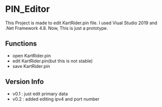 # PIN_Editor

This Project is made to edit KartRider.pin file. I used Viual Studio 2019 and .Net Framework 4.8. Now, This is just a prototype.

## Functions

- open KartRider.pin
- edit KartRider.pin(but this is not stable)
- save KartRider.pin

## Version Info

- v0.1 : just edit primary data
- v0.2 : added editing ipv4 and port number
